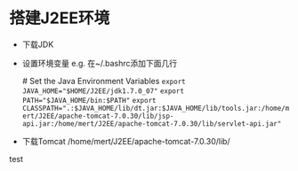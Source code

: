 搭建J2EE环境
===============
- 下载JDK
- 设置环境变量
e.g. 在~/.bashrc添加下面几行

    \# Set the Java Environment Variables
    `export JAVA_HOME="$HOME/J2EE/jdk1.7.0_07"`
    `export PATH="$JAVA_HOME/bin:$PATH"`
    `export CLASSPATH=".:$JAVA_HOME/lib/dt.jar:$JAVA_HOME/lib/tools.jar:/home/mert/J2EE/apache-tomcat-7.0.30/lib/jsp-api.jar:/home/mert/J2EE/apache-tomcat-7.0.30/lib/servlet-api.jar"`

- 下载Tomcat
/home/mert/J2EE/apache-tomcat-7.0.30/lib/



test
